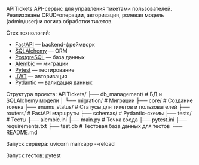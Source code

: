 APITickets
API-сервис для управления тикетами пользователей. Реализованы CRUD-операции, авторизация, ролевая модель (admin/user) и логика обработки тикетов.

Стек технологий:

- [FastAPI](https://fastapi.tiangolo.com/) — backend-фреймворк
- [SQLAlchemy](https://www.sqlalchemy.org/) — ORM
- [PostgreSQL](https://www.postgresql.org/) — база данных
- [Alembic](https://alembic.sqlalchemy.org/) — миграции
- [Pytest](https://docs.pytest.org/) — тестирование
- [JWT](https://jwt.io/) — авторизация
- [Pydantic](https://docs.pydantic.dev/) — валидация данных

Структура проекта:
APITickets/
├── db_management/      # БД и SQLAlchemy модели
│   └── migration/      # Миграции
├── core/               # Создание токена
├── enums_status/       # Статусы для тикетов и пользователей
├── routers/            # FastAPI маршруты
├── schemas/            # Pydantic-схемы
├── tests/              # Тесты
├── alembic.ini
├── main.py             # Точка входа
├── pytest.ini
├── requirements.txt
├── test.db             # Тестовая база данных для тестов
└── README.md

Запуск сервера: 
uvicorn main:app --reload

Запуск тестов:
pytest

